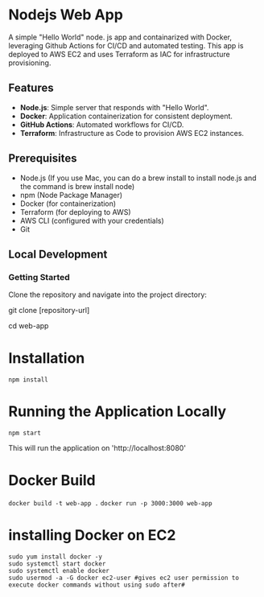 # Nodejs Web App

A simple "Hello World" node. js app and containarized with Docker, leveraging Github Actions for CI/CD and automated testing. This app is deployed to AWS EC2 and uses Terraform as IAC for infrastructure provisioning.


## Features

- **Node.js**: Simple server that responds with "Hello World".
- **Docker**: Application containerization for consistent deployment.
- **GitHub Actions**: Automated workflows for CI/CD.
- **Terraform**: Infrastructure as Code to provision AWS EC2 instances.


## Prerequisites

- Node.js (If you use Mac, you can do a brew install to install node.js and the command is brew install node)
- npm (Node Package Manager)
- Docker (for containerization)
- Terraform (for deploying to AWS)
- AWS CLI (configured with your credentials)
- Git


## Local Development

### Getting Started

Clone the repository and navigate into the project directory:

git clone [repository-url]

cd web-app

# Installation

```npm install```

# Running the Application Locally

``` npm start ```

This will run the application on 'http://localhost:8080'


# Docker Build

``` docker build -t web-app . ```
``` docker run -p 3000:3000 web-app ```

# installing Docker on EC2 

```sudo yum update -y
sudo yum install docker -y
sudo systemctl start docker
sudo systemctl enable docker
sudo usermod -a -G docker ec2-user #gives ec2 user permission to execute docker commands without using sudo after#

 ```
